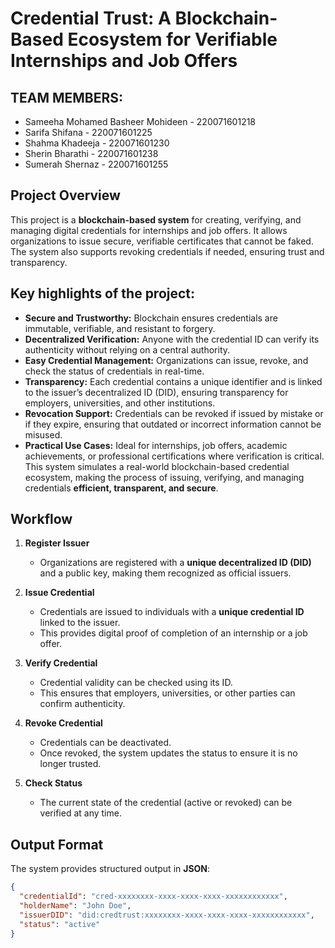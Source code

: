 # Credential Trust: A Blockchain-Based Ecosystem for Verifiable Internships and Job Offers

## TEAM MEMBERS: 
- Sameeha Mohamed Basheer Mohideen - 220071601218
- Sarifa Shifana - 220071601225
- Shahma Khadeeja - 220071601230
- Sherin Bharathi - 220071601238
- Sumerah Shernaz - 220071601255

## Project Overview
This project is a **blockchain-based system** for creating, verifying, and managing digital credentials for internships and job offers. It allows organizations to issue secure, verifiable certificates that cannot be faked. The system also supports revoking credentials if needed, ensuring trust and transparency.

## Key highlights of the project:
- **Secure and Trustworthy:** Blockchain ensures credentials are immutable, verifiable, and resistant to forgery.  
- **Decentralized Verification:** Anyone with the credential ID can verify its authenticity without relying on a central authority.  
- **Easy Credential Management:** Organizations can issue, revoke, and check the status of credentials in real-time.  
- **Transparency:** Each credential contains a unique identifier and is linked to the issuer’s decentralized ID (DID), ensuring transparency for employers, universities, and other institutions.  
- **Revocation Support:** Credentials can be revoked if issued by mistake or if they expire, ensuring that outdated or incorrect information cannot be misused.  
- **Practical Use Cases:** Ideal for internships, job offers, academic achievements, or professional certifications where verification is critical.  
This system simulates a real-world blockchain-based credential ecosystem, making the process of issuing, verifying, and managing credentials **efficient, transparent, and secure**.

## Workflow
1. **Register Issuer**  
   - Organizations are registered with a **unique decentralized ID (DID)** and a public key, making them recognized as official issuers.

2. **Issue Credential**  
   - Credentials are issued to individuals with a **unique credential ID** linked to the issuer.  
   - This provides digital proof of completion of an internship or a job offer.

3. **Verify Credential**  
   - Credential validity can be checked using its ID.  
   - This ensures that employers, universities, or other parties can confirm authenticity.

4. **Revoke Credential**  
   - Credentials can be deactivated.  
   - Once revoked, the system updates the status to ensure it is no longer trusted.

5. **Check Status**  
   - The current state of the credential (active or revoked) can be verified at any time.

## Output Format
The system provides structured output in **JSON**:

```json
{
  "credentialId": "cred-xxxxxxxx-xxxx-xxxx-xxxx-xxxxxxxxxxxx",
  "holderName": "John Doe",
  "issuerDID": "did:credtrust:xxxxxxxx-xxxx-xxxx-xxxx-xxxxxxxxxxxx",
  "status": "active"
}
